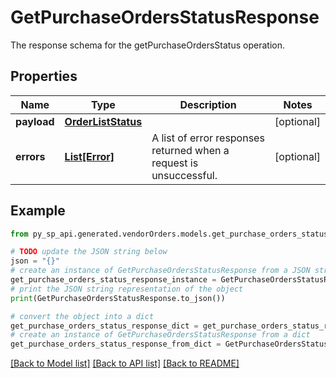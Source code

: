 # GetPurchaseOrdersStatusResponse

The response schema for the getPurchaseOrdersStatus operation.

## Properties

Name | Type | Description | Notes
------------ | ------------- | ------------- | -------------
**payload** | [**OrderListStatus**](OrderListStatus.md) |  | [optional] 
**errors** | [**List[Error]**](Error.md) | A list of error responses returned when a request is unsuccessful. | [optional] 

## Example

```python
from py_sp_api.generated.vendorOrders.models.get_purchase_orders_status_response import GetPurchaseOrdersStatusResponse

# TODO update the JSON string below
json = "{}"
# create an instance of GetPurchaseOrdersStatusResponse from a JSON string
get_purchase_orders_status_response_instance = GetPurchaseOrdersStatusResponse.from_json(json)
# print the JSON string representation of the object
print(GetPurchaseOrdersStatusResponse.to_json())

# convert the object into a dict
get_purchase_orders_status_response_dict = get_purchase_orders_status_response_instance.to_dict()
# create an instance of GetPurchaseOrdersStatusResponse from a dict
get_purchase_orders_status_response_from_dict = GetPurchaseOrdersStatusResponse.from_dict(get_purchase_orders_status_response_dict)
```
[[Back to Model list]](../README.md#documentation-for-models) [[Back to API list]](../README.md#documentation-for-api-endpoints) [[Back to README]](../README.md)


